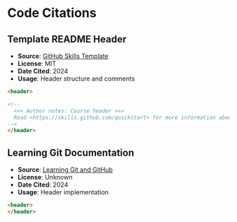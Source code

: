 # Code Citations

## Template README Header
- **Source**: [GitHub Skills Template](https://github.com/skills/template-template/blob/51afad45ec312e82a21fd0b4a5915797786aa1a3/README.md)
- **License**: MIT
- **Date Cited**: 2024
- **Usage**: Header structure and comments

```html
<header>

<!--
  <<< Author notes: Course header >>>
  Read <https://skills.github.com/quickstart> for more information about how to build courses using this template.
-->
</header>
```

## Learning Git Documentation
- **Source**: [Learning Git and GitHub](https://github.com/shimadasoftware/learning-git-and-github/blob/d4468c090c615fdbf96361ccad3fa39bba632005/6.%20C%C3%B3digo%20con%20GitHub%20Codespaces.md)
- **License**: Unknown
- **Date Cited**: 2024
- **Usage**: Header implementation

```html
<header>
</header>
```
